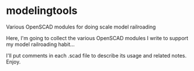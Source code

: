 # modelingtools
Various OpenSCAD modules for doing scale model railroading

Here, I'm going to collect the various OpenSCAD modules I write to support my model railroading habit...

I'll put comments in each .scad file to describe its usage and related notes.  Enjoy.
